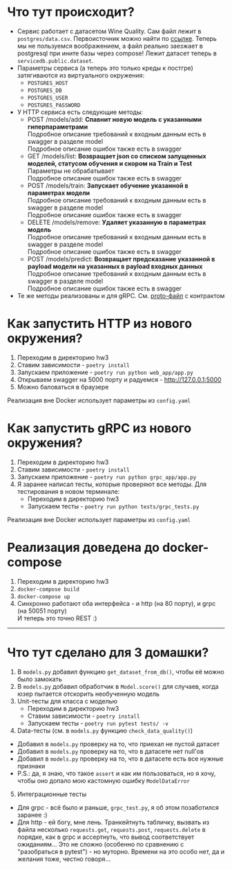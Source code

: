 # Что тут происходит?

* Сервис работает с датасетом Wine Quality. Сам файл лежит в `postgres/data.csv`. Первоисточник можно найти по [ссылке](https://archive.ics.uci.edu/ml/datasets/wine+Quality). Теперь мы не пользуемся воображением, а файл реально заезжает в postgresql при ините базы через compose! Лежит датасет теперь в `servicedb.public.dataset`.
* Параметры сервиса (а теперь это только креды к постгре) затягиваются из виртуального окружения:
  * `POSTGRES_HOST`
  * `POSTGRES_DB`
  * `POSTGRES_USER`
  * `POSTGRES_PASSWORD`
* У HTTP сервиса есть следующие методы:
  * POST /models/add:
    **Спавнит новую модель с указанными гиперпараметрами**<br>
    Подробное описание требований к входным данным есть в swagger в разделе model<br>
    Подробное описание ошибок также есть в swagger<br>
  * GET /models/list:
    **Возвращает json со списком запущенных моделей, статусом обучения и скором на Train и Test**<br>
    Параметры не обрабатывает<br>
    Подробное описание ошибок также есть в swagger<br>
  * POST /models/train:
    **Запускает обучение указанной в параметрах модели**<br>
    Подробное описание требований к входным данным есть в swagger в разделе model<br>
    Подробное описание ошибок также есть в swagger<br>
  * DELETE /models/remove:
    **Удаляет указанную в параметрах модель**<br>
    Подробное описание требований к входным данным есть в swagger в разделе model<br>
    Подробное описание ошибок также есть в swagger<br>
  * POST /models/predict:
    **Возвращает предсказание указанной в payload модели на указанных в payload входных данных**<br>
    Подробное описание требований к входным данным есть в swagger в разделе model<br>
    Подробное описание ошибок также есть в swagger<br>
* Те же методы реализованы и для gRPC. См. [proto-файл](https://github.com/mgcrp/hse_mlops_2022/blob/master/hw3/web_app/grpc/grpc.proto) с контрактом

# Как запустить HTTP из нового окружения?

1) Переходим в директорию hw3
2) Ставим зависимости - `poetry install`
3) Запускаем приложение - `poetry run python web_app/app.py`
4) Открываем swagger на 5000 порту и радуемся - http://127.0.0.1:5000
5) Можно баловаться в браузере

Реализация вне Docker использует параметры из `config.yaml`

# Как запустить gRPC из нового окружения?

1) Переходим в директорию hw3
2) Ставим зависимости - `poetry install`
3) Запускаем приложение - `poetry run python grpc_app/app.py`
4) Я заранее написал тесты, которые проверяют все методы. Для тестирования в новом терминале:
    * Переходим в директорию hw3
    * Запускаем тесты - `poetry run python tests/grpc_tests.py`

Реализация вне Docker использует параметры из `config.yaml`

# Реализация доведена до docker-compose
1) Переходим в директорию hw3
2) `docker-compose build`
3) `docker-compose up`
4) Синхронно работают оба интерфейса - и http (на 80 порту), и grpc (на 50051 порту)<br>
И теперь это точно REST :)

---

# Что тут сделано для 3 домашки?

1) В `models.py` добавил функцию `get_dataset_from_db()`, чтобы её можно было замокать
2) В `models.py` добавил обработчик в `Model.score()` для случаев, когда юзер пытается отскорить необученную модель
3) Unit-тесты для класса с моделью
    * Переходим в директорию hw3
    * Ставим зависимости - `poetry install`
    * Запускаем тесты - `poetry run pytest tests/ -v`
4) Data-тесты (см. в `models.py` функцию `check_data_quality()`)
  * Добавил в `models.py` проверку на то, что приехал не пустой датасет
  * Добавил в `models.py` проверку на то, что в датасете нет null'ов
  * Добавил в `models.py` проверку на то, что в датасете есть все нужные признаки
  * P.S.: да, я знаю, что такое `assert` и как им пользоваться, но я хочу, чтобы оно допало мою кастомную ошибку `ModelDataError`
5) Интеграционные тесты
  * Для grpc - всё было и раньше, `grpc_test.py`, я об этом позаботился заранее :)
  * Для http - ей богу, мне лень. Транкейтнуть табличку, вызвать из файла несколько `requests.get`, `requests.post`, `requests.delete` в порядке, как в grpc и ассертнуть, что вывод соответствует ожиданиям... Это не сложно (особенно по сравнению с "разобраться в pytest") - но муторно. Времени на это особо нет, да и желания тоже, честно говоря...
